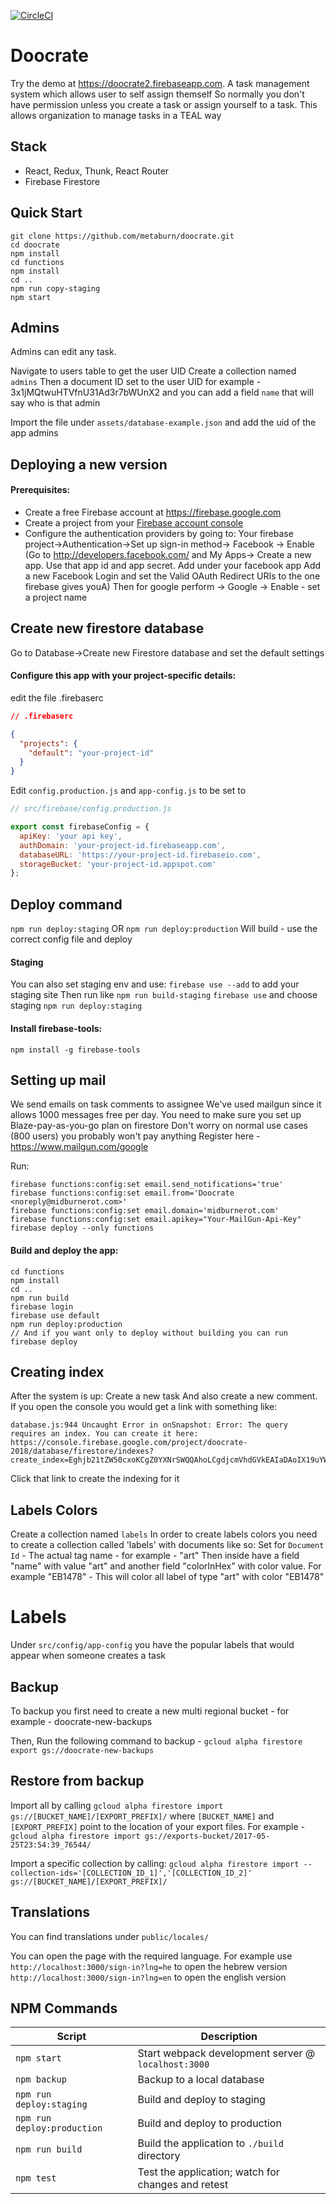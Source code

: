 [![CircleCI](https://circleci.com/gh/r-park/todo-react-redux.svg?style=shield&circle-token=6caf8c493bd66544717ff9a47ae01d8be036e53c)](https://circleci.com/gh/r-park/todo-react-redux)


# Doocrate
Try the demo at https://doocrate2.firebaseapp.com.
A task management system which allows user to self assign themself
So normally you don't have permission unless you create a task or
assign yourself to a task.
This allows organization to manage tasks in a TEAL way

## Stack

- React, Redux, Thunk, React Router
- Firebase Firestore

Quick Start
-----------

```shell
git clone https://github.com/metaburn/doocrate.git
cd doocrate
npm install
cd functions
npm install
cd ..
npm run copy-staging
npm start
```

Admins
-----
Admins can edit any task.

Navigate to users table to get the user UID
Create a collection named `admins`
Then a document ID set to the user UID for example - 3x1jMQtwuHTVfnU31Ad3r7bWUnX2
and you can add a field `name` that will say who is that admin

Import the file under
`assets/database-example.json`
and add the uid of the app admins

## Deploying a new version
#### Prerequisites:
- Create a free Firebase account at https://firebase.google.com
- Create a project from your [Firebase account console](https://console.firebase.google.com)
- Configure the authentication providers by going to: 
  Your firebase project->Authentication->Set up sign-in method-> Facebook -> Enable
  (Go to http://developers.facebook.com/ and My Apps-> Create a new app. Use that app id and app secret. Add under your facebook app Add a new Facebook Login and set the Valid OAuth Redirect URIs to the one firebase gives youA)
  Then for google perform -> Google -> Enable - set a project name

## Create new firestore database
Go to Database->Create new Firestore database and set the default settings

#### Configure this app with your project-specific details:
edit the file .firebaserc
```json
// .firebaserc

{
  "projects": {
    "default": "your-project-id"
  }
}
```

Edit `config.production.js` and `app-config.js` to be set to
```javascript
// src/firebase/config.production.js

export const firebaseConfig = {
  apiKey: 'your api key',
  authDomain: 'your-project-id.firebaseapp.com',
  databaseURL: 'https://your-project-id.firebaseio.com',
  storageBucket: 'your-project-id.appspot.com'
};
```

## Deploy command
`npm run deploy:staging`
OR 
`npm run deploy:production`
Will build - use the correct config file and deploy

#### Staging
You can also set staging env and use:
`firebase use --add` to add your staging site
Then run like
`npm run build-staging`
`firebase use` and choose staging
`npm run deploy:staging`

#### Install firebase-tools:
```shell
npm install -g firebase-tools
```

## Setting up mail
We send emails on task comments to assignee
We've used mailgun since it allows 1000 messages free per day.
You need to make sure you set up Blaze-pay-as-you-go plan on firestore
Don't worry on normal use cases (800 users) you probably won't pay anything
Register here - https://www.mailgun.com/google

Run:
```
firebase functions:config:set email.send_notifications='true'
firebase functions:config:set email.from='Doocrate <noreply@midburnerot.com>'
firebase functions:config:set email.domain='midburnerot.com'
firebase functions:config:set email.apikey="Your-MailGun-Api-Key"
firebase deploy --only functions
```

#### Build and deploy the app:
```shell
cd functions
npm install
cd ..
npm run build
firebase login
firebase use default
npm run deploy:production
// And if you want only to deploy without building you can run firebase deploy
```

## Creating index
After the system is up:
Create a new task And also create a new comment.
If you open the console you would get a link with something like:
```
database.js:944 Uncaught Error in onSnapshot: Error: The query requires an index. You can create it here: https://console.firebase.google.com/project/doocrate-2018/database/firestore/indexes?create_index=Eghjb21tZW50cxoKCgZ0YXNrSWQQAhoLCgdjcmVhdGVkEAIaDAoIX19uYW1lX18QAg
```
Click that link to create the indexing for it

## Labels Colors
Create a collection named
`labels`
In order to create labels colors you need to create a collection called 'labels' with documents like so:
Set for `Document Id` - The actual tag name - for example - "art"
Then inside have a field "name" with value "art" and another field "colorInHex" with color value. For example "EB1478" - This will color all label of type "art" with color "EB1478"

# Labels
Under `src/config/app-config` you have the popular labels that would appear when someone creates a task

## Backup
To backup you first need to create a new multi regional bucket - for example - doocrate-new-backups

Then, Run the following command to backup - 
`gcloud alpha firestore export gs://doocrate-new-backups`

## Restore from backup
Import all by calling `gcloud alpha firestore import gs://[BUCKET_NAME]/[EXPORT_PREFIX]/` where `[BUCKET_NAME]` and `[EXPORT_PREFIX]`
point to the location of your export files. For example - `gcloud alpha firestore import gs://exports-bucket/2017-05-25T23:54:39_76544/`

Import a specific collection by calling: `gcloud alpha firestore import --collection-ids='[COLLECTION_ID_1]','[COLLECTION_ID_2]' gs://[BUCKET_NAME]/[EXPORT_PREFIX]/`

## Translations
You can find translations under `public/locales/`

You can open the page with the required language. For example use
`http://localhost:3000/sign-in?lng=he` to open the hebrew version
`http://localhost:3000/sign-in?lng=en` to open the english version

## NPM Commands

|Script|Description|
|---|---|
|`npm start`|Start webpack development server @ `localhost:3000`|
|`npm backup`|Backup to a local database|
|`npm run deploy:staging`|Build and deploy to staging|
|`npm run deploy:production`|Build and deploy to production|
|`npm run build`|Build the application to `./build` directory|
|`npm test`|Test the application; watch for changes and retest|
